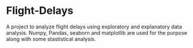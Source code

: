 # Flight-Delays
A project to analyze flight delays using exploratory and explanatory data analysis. Numpy, Pandas, seaborn and matplotlib are used for the purpose along with some stastistical analysis.
